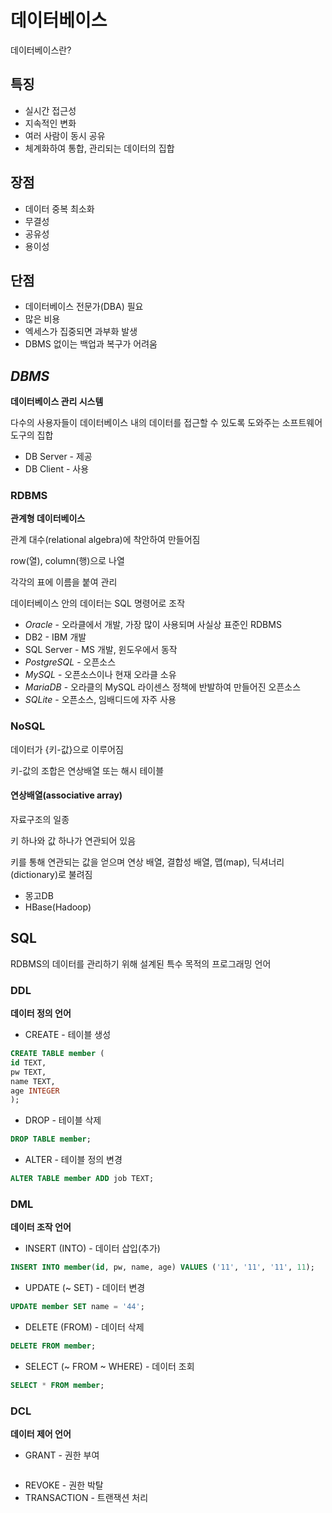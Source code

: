 # 데이터베이스
데이터베이스란?
## 특징
- 실시간 접근성
- 지속적인 변화
- 여러 사람이 동시 공유
- 체계화하여 통합, 관리되는 데이터의 집합
## 장점
- 데이터 중복 최소화
- 무결성
- 공유성
- 용이성
## 단점
- 데이터베이스 전문가(DBA) 필요
- 많은 비용
- 엑세스가 집중되면 과부화 발생
- DBMS 없이는 백업과 복구가 어려움
## *DBMS*
**데이터베이스 관리 시스템**

다수의 사용자들이 데이터베이스 내의 데이터를 접근할 수 있도록 도와주는 소프트웨어 도구의 집합
- DB Server - 제공
- DB Client - 사용
### RDBMS
**관계형 데이터베이스**

관계 대수(relational algebra)에 착안하여 만들어짐

row(열), column(행)으로 나열

각각의 표에 이름을 붙여 관리

데이터베이스 안의 데이터는 SQL 명령어로 조작

- *Oracle* - 오라클에서 개발, 가장 많이 사용되며 사실상 표준인 RDBMS
- DB2 - IBM 개발
- SQL Server - MS 개발, 윈도우에서 동작
- *PostgreSQL* - 오픈소스
- *MySQL* - 오픈소스이나 현재 오라클 소유
- *MariaDB* - 오라클의 MySQL 라이센스 정책에 반발하여 만들어진 오픈소스
- *SQLite* - 오픈소스, 임배디드에 자주 사용
### NoSQL
데이터가 {키-값}으로 이루어짐

키-값의 조합은 연상배열 또는 해시 테이블

#### 연상배열(associative array)
자료구조의 일종

키 하나와 값 하나가 연관되어 있음

키를 통해 연관되는 값을 얻으며 연상 배열, 결합성 배열, 맵(map), 딕셔너리(dictionary)로 불려짐

- 몽고DB
- HBase(Hadoop)

## SQL
RDBMS의 데이터를 관리하기 위해 설계된 특수 목적의 프로그래밍 언어
### DDL
**데이터 정의 언어**
- CREATE - 테이블 생성
```SQL
CREATE TABLE member (
id TEXT,
pw TEXT,
name TEXT,
age INTEGER
);
```
- DROP - 테이블 삭제
```SQL
DROP TABLE member;
```
- ALTER - 테이블 정의 변경
```SQL
ALTER TABLE member ADD job TEXT;
```
### DML
**데이터 조작 언어**
- INSERT (INTO) - 데이터 삽입(추가)
```SQL
INSERT INTO member(id, pw, name, age) VALUES ('11', '11', '11', 11);
```
- UPDATE (~ SET) - 데이터 변경
```SQL
UPDATE member SET name = '44';
```
- DELETE (FROM) - 데이터 삭제
```SQL
DELETE FROM member;
```
- SELECT (~ FROM ~ WHERE) - 데이터 조회

```SQL
SELECT * FROM member;
```
### DCL
**데이터 제어 언어**
- GRANT - 권한 부여
```SQL

```
- REVOKE - 권한 박탈
- TRANSACTION - 트랜잭션 처리
